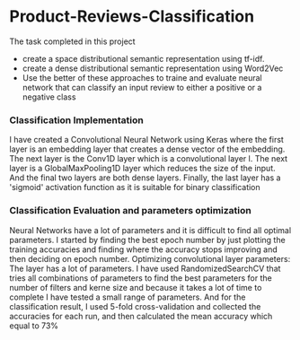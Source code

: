 # Product-Reviews-Classification

The task completed in this project
* create a space distributional semantic representation using tf-idf.
* create a dense distributional semantic representation using Word2Vec 
* Use the better of these approaches to traine and evaluate neural network that can classify an input review to either a positive or a negative class


### Classification Implementation
I have created a Convolutional Neural Network using Keras where the first layer is an
embedding layer that creates a dense vector of the embedding. The next layer is the
Conv1D layer which is a convolutional layer l. The next layer is a GlobalMaxPooling1D layer
which reduces the size of the input. And the final two layers are both dense layers. Finally,
the last layer has a 'sigmoid' activation function as it is suitable for binary classification



### Classification Evaluation and parameters optimization
Neural Networks have a lot of parameters and it is difficult to find all optimal parameters.
I started by finding the best epoch number by just plotting the training accuracies and finding
where the accuracy stops improving and then deciding on epoch number.
Optimizing convolutional layer parameters:
The layer has a lot of parameters. I have used RandomizedSearchCV that tries all
combinations of parameters to find the best parameters for the number of filters and kerne
size and because it takes a lot of time to complete I have tested a small range of
parameters.
And for the classification result, I used 5-fold cross-validation and collected the accuracies
for each run, and then calculated the mean accuracy which equal to 73%
